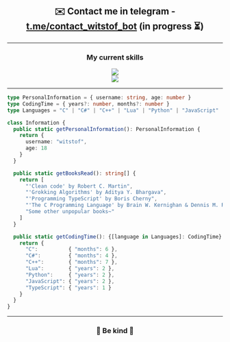 <h2 text-decoration="none" align="center">✉️ Contact me in telegram - <a href="http://t.me/contact_witstof_bot">t.me/contact_witstof_bot</a> (in progress ⏳)</h2>

<hr>

<h3 align="center">My current skills</h3>
<p align="center">
  <a href="https://skillicons.dev">
    <img src="https://skillicons.dev/icons?i=c,javascript,typescript" /><br>
    <img src="https://skillicons.dev/icons?i=lua,python,vscode,nodejs" />
  </a>
</p>

<hr>

```typescript
type PersonalInformation = { username: string, age: number }
type CodingTime = { years?: number, months?: number }
type Languages = "C" | "C#" | "C++" | "Lua" | "Python" | "JavaScript" | "TypeScript"

class Information {
  public static getPersonalInformation(): PersonalInformation {
    return {
      username: "witstof",
      age: 18
    }
  }

  public static getBooksRead(): string[] {
    return [
      "'Clean code' by Robert C. Martin",
      "'Grokking Algorithms' by Aditya Y. Bhargava",
      "'Programming TypeScript' by Boris Cherny",
      "'The C Programming Language' by Brain W. Kernighan & Dennis M. Ritchie",
      "Some other unpopular books~"
    ]
  }

  public static getCodingTime(): {[language in Languages]: CodingTime} {
    return {
      "C":          { "months": 6 },
      "C#":         { "months": 4 },
      "C++":        { "months": 7 },
      "Lua":        { "years": 2 },
      "Python":     { "years": 2 },
      "JavaScript": { "years": 2 },
      "TypeScript": { "years": 1 }
    }
  }
}
```

<hr>

<h3 align="center">🌸 Be kind 🌸</h3>
